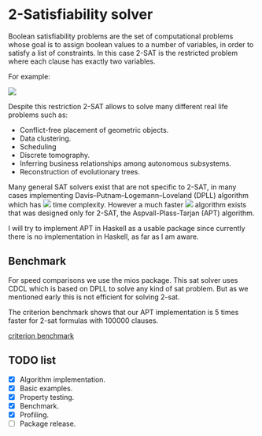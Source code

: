 # 2-Satisfiability solver

Boolean satisfiability problems are the set of computational problems whose goal is to assign boolean values to a number of variables, in order to satisfy a list of constraints. In this case 2-SAT is the restricted problem where each clause has exactly two variables. 

For example:

<img src="https://render.githubusercontent.com/render/math?math=(x_1 \vee x_2) \wedge (x_3 \vee x_4) \wedge ... \wedge (x_i \vee x_j)">

Despite this restriction 2-SAT allows to solve many different real life problems such as: 

- Conflict-free placement of geometric objects.
- Data clustering.
- Scheduling
- Discrete tomography.
- Inferring business relationships among autonomous subsystems.
- Reconstruction of evolutionary trees.

Many general SAT solvers exist that are not specific to 2-SAT, in many cases implementing Davis–Putnam–Logemann–Loveland (DPLL) algorithm which has <img src="https://render.githubusercontent.com/render/math?math=O(2^N)"> time complexity. However a much faster <img src="https://render.githubusercontent.com/render/math?math=O(N)"> algorithm exists that was designed only for 2-SAT, the Aspvall-Plass-Tarjan (APT) algorithm.

I will try to implement APT in Haskell as a usable package since currently there is no implementation in Haskell, as far as I am aware.

## Benchmark

For speed comparisons we use the mios package. This sat solver uses CDCL which is based on DPLL to solve any kind of sat problem. But as we mentioned early this is not efficient for solving 2-sat.

The criterion benchmark shows that our APT implementation is 5 times faster for 2-sat formulas with 100000 clauses.
<!-- [criterion benchmark](https://htmlpreview.github.io/?https://github.com/albertojcalle/Sat2/blob/develop/bench.html) -->
[criterion benchmark](https://albertojcalle.github.io/Sat2/bench/bench.html)



## TODO list

- [x] Algorithm implementation.
- [x] Basic examples.
- [x] Property testing.
- [x] Benchmark.
- [x] Profiling.
- [ ] Package release.
